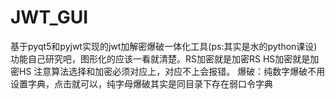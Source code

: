 # JWT_GUI
基于pyqt5和pyjwt实现的jwt加解密爆破一体化工具(ps:其实是水的python课设)
功能自己研究吧，图形化的应该一看就清楚。RS加密就是加密RS HS加密就是加密HS 注意算法选择和加密必须对应上，对应不上会报错。
爆破：纯数字爆破不用设置字典，点击就可以，纯字母爆破其实是同目录下存在弱口令字典
